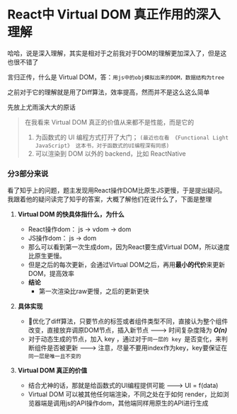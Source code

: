 # React中 Virtual DOM 真正作用的深入理解

哈哈，说是深入理解，其实是相对于之前我对于DOM的理解更加深入了，但是这也很不错了

言归正传，什么是 Virtual DOM，答：`用js中的obj模拟出来的DOM，数据结构为tree`

之前对于它的理解就是用了Diff算法，效率提高，然而并不是这么这么简单

先放上尤雨溪大大的原话  
> 在我看来 Virtual DOM 真正的价值从来都不是性能，而是它的
> 1) 为函数式的 UI 编程方式打开了大门；   `(最近也在看 《Functional Light JavaScript》 这本书，对于函数式的UI编程深有同感)`
> 2) 可以渲染到 DOM 以外的 backend，比如 ReactNative

### 分3部分来说
看了知乎上的问题，题主发现用React操作DOM比原生JS更慢，于是提出疑问。我跟着他的疑问读完了知乎的答案，大概了解他们在说什么了，下面是整理

1. **Virtual DOM 的快具体指什么，为什么**
    -   React操作dom： js -> vdom -> dom
    -   JS操作dom： js -> dom
    -   那么可以看到第一次生成dom，因为React要生成Virtual DOM，所以速度比原生更慢。
    -   但是之后的每次更新，会通过Virtual DOM之后，再用**最小的代价**来更新 DOM，提高效率
    -   **结论**
        -   第一次渲染比raw更慢，之后的更新更快

2. **具体实现**
   -  优化了diff算法，只要节点的标签或者组件类型不同，直接认为整个组件改变，直接放弃调原DOM节点，插入新节点 ---> 时间复杂度降为 ***O(n)***
   -  对于动态生成的节点，加入 key ，通过对于`同一层的 key `是否变化，来判断组件是否被更新 ---> 注意，尽量不要用index作为key，key要保证在`同一层是唯一且不变的`


3. **Virtual DOM 真正的价值**
   -  结合尤神的话，那就是给函数式的UI编程提供可能 ---> UI = f(data) 
   -  Virtual DOM 可以被其他任何端渲染，不同之处在于如何 render，比如浏览器端是调用js的API操作dom，其他端同样用原生的API进行生成